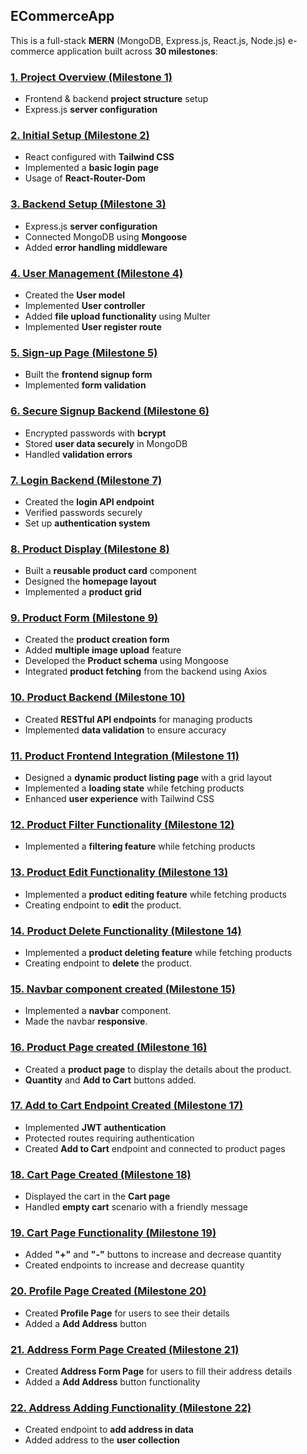 ## **ECommerceApp**

This is a full-stack **MERN** (MongoDB, Express.js, React.js, Node.js) e-commerce application built across **30 milestones**:

### [**1. Project Overview (Milestone 1)**](https://github.com/Inquisitiveshri34/ECommerceApp/tree/milestone-1)  
- Frontend & backend **project structure** setup
- Express.js **server configuration** 

### [**2. Initial Setup (Milestone 2)**](https://github.com/Inquisitiveshri34/ECommerceApp/tree/milestone-2)  
- React configured with **Tailwind CSS**  
- Implemented a **basic login page**
- Usage of **React-Router-Dom**

### [**3. Backend Setup (Milestone 3)**](https://github.com/Inquisitiveshri34/ECommerceApp/tree/milestone-3)
- Express.js **server configuration**
- Connected MongoDB using **Mongoose**  
- Added **error handling middleware**

### [**4. User Management (Milestone 4)**](https://github.com/Inquisitiveshri34/ECommerceApp/tree/milestone-4)
- Created the **User model**  
- Implemented **User controller**  
- Added **file upload functionality** using Multer
- Implemented **User register route**

### [**5. Sign-up Page (Milestone 5)**](https://github.com/Inquisitiveshri34/ECommerceApp/tree/milestone-5)
- Built the **frontend signup form**  
- Implemented **form validation**  

### [**6. Secure Signup Backend (Milestone 6)**](https://github.com/Inquisitiveshri34/ECommerceApp/tree/milestone-6)
- Encrypted passwords with **bcrypt**  
- Stored **user data securely** in MongoDB  
- Handled **validation errors**

### [**7. Login Backend (Milestone 7)**](https://github.com/Inquisitiveshri34/ECommerceApp/tree/milestone-7)  
- Created the **login API endpoint**  
- Verified passwords securely  
- Set up **authentication system**

### [**8. Product Display (Milestone 8)**](https://github.com/Inquisitiveshri34/ECommerceApp/tree/milestone-8)   
- Built a **reusable product card** component  
- Designed the **homepage layout**  
- Implemented a **product grid**

### [**9. Product Form (Milestone 9)**](https://github.com/Inquisitiveshri34/ECommerceApp/tree/milestone-9)   
- Created the **product creation form**  
- Added **multiple image upload** feature  
- Developed the **Product schema** using Mongoose  
- Integrated **product fetching** from the backend using Axios  

### [**10. Product Backend (Milestone 10)**](https://github.com/Inquisitiveshri34/ECommerceApp/tree/milestone-10)     
- Created **RESTful API endpoints** for managing products  
- Implemented **data validation** to ensure accuracy  

### [**11. Product Frontend Integration (Milestone 11)**](https://github.com/Inquisitiveshri34/ECommerceApp/tree/milestone-11)       
- Designed a **dynamic product listing page** with a grid layout  
- Implemented a **loading state** while fetching products  
- Enhanced **user experience** with Tailwind CSS  

### [**12. Product Filter Functionality (Milestone 12)**](https://github.com/Inquisitiveshri34/ECommerceApp/tree/milestone-12)       
- Implemented a **filtering feature** while fetching products    

### [**13. Product Edit Functionality (Milestone 13)**](https://github.com/Inquisitiveshri34/ECommerceApp/tree/milestone-13)       
- Implemented a **product editing feature** while fetching products 
- Creating endpoint to **edit** the product.

### [**14. Product Delete Functionality (Milestone 14)**](https://github.com/Inquisitiveshri34/ECommerceApp/tree/milestone-14)       
- Implemented a **product deleting feature** while fetching products 
- Creating endpoint to **delete** the product.

### [**15. Navbar component created (Milestone 15)**](https://github.com/Inquisitiveshri34/ECommerceApp/tree/milestone-15)       
- Implemented a **navbar** component. 
- Made the navbar **responsive**.

### [**16. Product Page created (Milestone 16)**](https://github.com/Inquisitiveshri34/ECommerceApp/tree/milestone-16)       
- Created a **product page** to display the details about the product.
- **Quantity** and **Add to Cart** buttons added.

### [**17. Add to Cart Endpoint Created (Milestone 17)**](https://github.com/Inquisitiveshri34/ECommerceApp/tree/milestone-17)
- Implemented **JWT authentication** 
- Protected routes requiring authentication
- Created **Add to Cart** endpoint and connected to product pages

### [**18. Cart Page Created (Milestone 18)**](https://github.com/Inquisitiveshri34/ECommerceApp/tree/milestone-18)
- Displayed the cart in the **Cart page** 
- Handled **empty cart** scenario with a friendly message

### [**19. Cart Page Functionality (Milestone 19)**](https://github.com/Inquisitiveshri34/ECommerceApp/tree/milestone-19)
- Added **"+"** and **"-"** buttons to increase and decrease quantity
- Created endpoints to increase and decrease quantity

### [**20. Profile Page Created (Milestone 20)**](https://github.com/Inquisitiveshri34/ECommerceApp/tree/milestone-20)
- Created **Profile Page** for users to see their details
- Added a **Add Address** button

### [**21. Address Form Page Created (Milestone 21)**](https://github.com/Inquisitiveshri34/ECommerceApp/tree/milestone-21)
- Created **Address Form Page** for users to fill their address details
- Added a **Add Address** button functionality

### [**22. Address Adding Functionality (Milestone 22)**](https://github.com/Inquisitiveshri34/ECommerceApp/tree/milestone-22)
- Created endpoint to **add address in data**
- Added address to the **user collection**